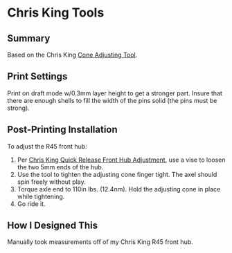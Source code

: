 # Chris King Tools

## Summary

Based on the Chris King [Cone Adjusting Tool](https://chrisking.com/collections/hub-tools/products/cone-adjusting-tool).

## Print Settings

Print on draft mode w/0.3mm layer height to get a stronger part.
Insure that there are enough shells to fill the width of the pins solid (the pins must be strong).

## Post-Printing Installation

To adjust the R45 front hub:
1. Per [Chris King Quick Release Front Hub Adjustment](https://www.youtube.com/watch?v=EI9qNj4CjPM), use a vise to loosen the two 5mm ends of the hub.
1. Use the tool to tighten the adjusting cone finger tight. The axel should spin freely without play.
1. Torque axle end to 110in lbs. (12.4nm). Hold the adjusting cone in place while tightening.
1. Go ride it.

## How I Designed This

Manually took measurements off of my Chris King R45 front hub.